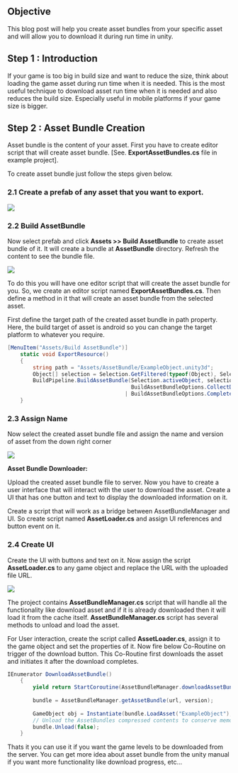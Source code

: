 ## Objective
This blog post will help you create asset bundles from your specific asset and will allow you to download it during run time in unity.

## Step 1 : Introduction

If your game is too big in build size and want to reduce the size, think about loading the game asset during run time when it is needed. This is the most useful technique to download asset run time when it is needed and also reduces the build size. Especially useful in mobile platforms if your game size is bigger.

## Step 2 : Asset Bundle Creation

Asset bundle is the content of your asset. First you have to create editor script that will create asset bundle. [See. **ExportAssetBundles.cs** file in example project].

To create asset bundle just follow the steps given below.

### 2.1 Create a prefab of any asset that you want to export.

![](http://www.theappguruz.com/app/uploads/2015/06/create-prefab-of-any-assets.png)

### 2.2 Build AssetBundle

Now select prefab and click **Assets >> Build AssetBundle** to create asset bundle of it. It will create a bundle at **AssetBundle** directory. Refresh the content to see the bundle file. 

![](http://www.theappguruz.com/app/uploads/2015/06/assets-bundle.png)

To do this you will have one editor script that will create the asset bundle for you. So, we create an editor script named **ExportAssetBundles.cs**. Then define a method in it that will create an asset bundle from the selected asset.

First define the target path of the created asset bundle in path property. Here, the build target of asset is android so you can change the target platform to whatever you require.

```csharp
[MenuItem("Assets/Build AssetBundle")]
    static void ExportResource()
    {
        string path = "Assets/AssetBundle/ExampleObject.unity3d";
        Object[] selection = Selection.GetFiltered(typeof(Object), SelectionMode.DeepAssets);
        BuildPipeline.BuildAssetBundle(Selection.activeObject, selection, path,
                                       BuildAssetBundleOptions.CollectDependencies
                                     | BuildAssetBundleOptions.CompleteAssets,BuildTarget.Android);
    }
```

### 2.3 Assign Name

Now select the created asset bundle file and assign the name and version of asset from the down right corner 

![](http://www.theappguruz.com/app/uploads/2015/06/asset-from-the-down-right-corner.png)

**Asset Bundle Downloader:**

Upload the created asset bundle file to server. Now you have to create a user interface that will interact with the user to download the asset. Create a UI that has one button and text to display the downloaded information on it.

Create a script that will work as a bridge between AssetBundleManager and UI. So create script named **AssetLoader.cs** and assign UI references and button event on it.

### 2.4 Create UI

Create the UI with buttons and text on it. Now assign the script **AssetLoader.cs** to any game object and replace the URL with the uploaded file URL. 

![](http://www.theappguruz.com/app/uploads/2015/06/assetloader.png)

The project contains **AssetBundleManager.cs** script that will handle all the functionality like download asset and if it is already downloaded then it will load it from the cache itself. **AssetBundleManager.cs** script has several methods to unload and load the asset.

For User interaction, create the script called **AssetLoader.cs**, assign it to the game object and set the properties of it. Now fire below Co-Routine on trigger of the download button. This Co-Routine first downloads the asset and initiates it after the download completes.

```csharp
IEnumerator DownloadAssetBundle()
    {
        yield return StartCoroutine(AssetBundleManager.downloadAssetBundle(url, version));
 
        bundle = AssetBundleManager.getAssetBundle(url, version);
 
        GameObject obj = Instantiate(bundle.LoadAsset("ExampleObject"),Vector3.zero,Quaternion.identity) as GameObject;
        // Unload the AssetBundles compressed contents to conserve memory
        bundle.Unload(false);
    }
```

Thats it you can use it if you want the game levels to be downloaded from the server. You can get more idea about asset bundle from the unity manual if you want more functionality like download progress, etc...
